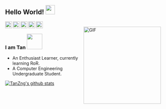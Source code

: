 ## Hello World! <img src="https://buscalibros2019.files.wordpress.com/2019/01/adioes.gif" width="30px"></h2>

<a href="https://twitter.com/tanx_dev">
  <img align="left" " alt="Tan's Twitter" width="22px" src="https://cdn.jsdelivr.net/npm/simple-icons@v3/icons/twitter.svg" />
</a>
<a href="https://www.linkedin.com/in/tania-r-zuniga/">
  <img align="left" alt="Tan's Linkdein" width="22px" src="https://cdn.jsdelivr.net/npm/simple-icons@v3/icons/linkedin.svg" />
</a>
<a href="https://github.com/TanZng">
  <img align="left" alt="Tan's Github" width="22px" src="https://cdn.jsdelivr.net/npm/simple-icons@v3/icons/github.svg" />
</a>
<a href="https://www.hackerrank.com/tanx_dev">
  <img align="left" alt="Tan's Hackerrank" width="22px" src="https://cdn.jsdelivr.net/npm/simple-icons@v3/icons/hackerrank.svg" />
</a>
<a href="https://leetcode.com/tan_dev/">
  <img align="left" alt="Tan's LeetCode" width="22px" src="https://cdn.jsdelivr.net/npm/simple-icons@3.1.0/icons/leetcode.svg" />
</a>
<br />
<img align="right" alt="GIF" src="https://3.bp.blogspot.com/-5VBn_3unLe8/WWbLaWjEgfI/AAAAAAAIv4Y/6S3lEZT8w94J-ftDn2D_GwIa445MgU1zQCLcBGAs/s1600/AS002830_00.gif" width="250px"/>

### I am Tan <img src="https://media.giphy.com/media/VgCDAzcKvsR6OM0uWg/giphy.gif" width="50">
- An Enthusiast Learner, currently learning RoR.
- A Computer Engineering Undergraduate Student. 

[![TanZng's github stats](https://github-readme-stats.vercel.app/api?username=TanZng)](https://github.com/anuraghazra/github-readme-stats)

 

